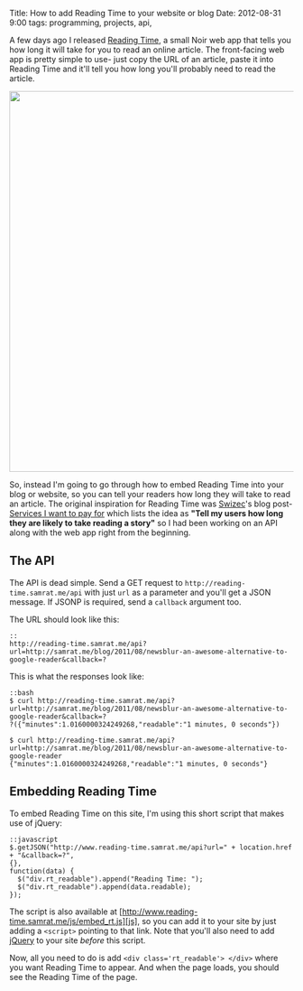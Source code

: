 Title: How to add Reading Time to your website or blog
Date: 2012-08-31 9:00
tags: programming, projects, api,

A few days ago I released [Reading Time][rt], a small Noir web app that tells you how long it will take for you to read an online article. The front-facing web app is pretty simple to use- just copy the URL of an article, paste it into Reading Time and it'll tell you how long you'll probably need to read the article. 

<a href="http://imgur.com/IITRk"><img src="http://i.imgur.com/IITRk.png?1" title="Reading Time" alt="" width='675px'/></a>

So, instead I'm going to go through how to embed Reading Time into your blog or website, so you can tell your readers how long they will take to read an article. The original inspiration for Reading Time was [Swizec][swizec]'s blog post- [Services I want to pay for][swiz-blog] which lists the idea as **"Tell my users how long they are likely to take reading a story"** so I had been working on an API along with the web app right from the beginning. 

## The API

The API is dead simple. Send a GET request to `http://reading-time.samrat.me/api` with just `url` as a parameter and you'll get a JSON message. If JSONP is required, send a `callback` argument too.

The URL should look like this:

	::
	http://reading-time.samrat.me/api?url=http://samrat.me/blog/2011/08/newsblur-an-awesome-alternative-to-google-reader&callback=?

This is what the responses look like:

	::bash
	$ curl http://reading-time.samrat.me/api?url=http://samrat.me/blog/2011/08/newsblur-an-awesome-alternative-to-google-reader&callback=?
	?({"minutes":1.0160000324249268,"readable":"1 minutes, 0 seconds"})
	
	$ curl http://reading-time.samrat.me/api?url=http://samrat.me/blog/2011/08/newsblur-an-awesome-alternative-to-google-reader
	{"minutes":1.0160000324249268,"readable":"1 minutes, 0 seconds"}

## Embedding Reading Time

To embed Reading Time on this site, I'm using this short script that makes use of jQuery:

	::javascript
	$.getJSON("http://www.reading-time.samrat.me/api?url=" + location.href + "&callback=?",
	{},
	function(data) {
	  $("div.rt_readable").append("Reading Time: ");
	  $("div.rt_readable").append(data.readable);
	});

The script is also available at [http://www.reading-time.samrat.me/js/embed_rt.js][js], so you can add it to your site by just adding a `<script>` pointing to that link. Note that you'll also need to add [jQuery][jq] to your site *before* this script.

Now, all you need to do is add `<div class='rt_readable'> </div>` where you want Reading Time to appear. And when the page loads, you should see the Reading Time of the page. 

[rt]: http://reading-time.samrat.me
[swizec]: http://swizec.com
[api]: http://reading-time.samrat.me/api?url=http://samrat.me/blog/2011/08/newsblur-an-awesome-alternative-to-google-reader&callback=?
[swiz-blog]: http://swizec.com/blog/services-i-want-to-pay-for/swizec/5158
[js]: http://www.reading-time.samrat.me/js/embed_rt.js
[jq]: http://jquery.com
